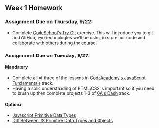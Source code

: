 ## Week 1 Homework

### Assignment Due on Thursday, 9/22:
* Complete [CodeSchool's Try Git](https://try.github.io/) exercise. This will introduce you to git and GitHub, two technologies we'll be using to store our code and collaborate with others during the course.

### Assignment Due on Tuesday, 9/27:
#### Mandatory

* Complete all of three of the lessons in [CodeAcademy's JavaScript Fundamentals](https://www.codecademy.com/en/tracks/javascript-upgraded) track.
* Having a solid understanding of HTML\CSS is important so if you need to brush up then complete projects 1-3 of [GA's Dash](https://dash.generalassemb.ly/projects) track.

#### Optional
* [Javascript Primitive Data Types](https://javascriptweblog.wordpress.com/2010/09/27/the-secret-life-of-javascript-primitives/)
* [Diff Between JS Primitive Data Types and Objects](http://vicfriedman.github.io/blog/2013/09/15/the-difference-between-javascript-primitive-data-types-and-objects/)



